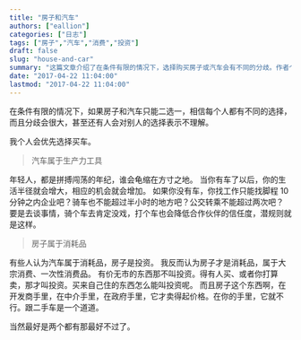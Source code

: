 ```yaml
---
title: "房子和汽车"
authors: ["eallion"]
categories: ["日志"]
tags: ["房子","汽车","消费","投资"]
draft: false
slug: "house-and-car"
summary: "这篇文章介绍了在条件有限的情况下，选择购买房子或汽车会有不同的分歧。作者个人会优先选择买车，因为汽车是生产力工具，能够扩大生活半径和增加机会。没有车的话，找工作、谈事情等都会受到限制。作者认为房子是消耗品，而不是投资，因为它需要有人买或者打算卖才能算作投资。房子在开发商、中介和政府手里能够卖得起价格，但在个人手里就不行了。当然最好是房子和汽车两者都有。"
date: "2017-04-22 11:04:00"
lastmod: "2017-04-22 11:04:00"
---
```


在条件有限的情况下，如果房子和汽车只能二选一，相信每个人都有不同的选择，而且分歧会很大，甚至还有人会对别人的选择表示不理解。

我个人会优先选择买车。

> 汽车属于生产力工具

年轻人，都是拼搏闯荡的年纪，谁会龟缩在方寸之地。
当你有车了以后，你的生活半径就会增大，相应的机会就会增加。
如果你没有车，你找工作只能找脚程 10 分钟之内企业吧？骑车也不能超过半小时的地方吧？公交转乘不能超过两次吧？
要是去谈事情，骑个车去肯定没戏，打个车也会降低合作伙伴的信任度，潜规则就是这样。

> 房子属于消耗品

有些人认为汽车属于消耗品，房子是投资。
我反而认为房子才是消耗品，属于大宗消费、一次性消费品。
有价无市的东西那不叫投资。得有人买、或者你打算卖，那才叫投资。买来自己住的东西怎么能叫投资呢。
而且房子这个东西啊，在开发商手里，在中介手里，在政府手里，它才卖得起价格。在你的手里，它就不行。跟二手车是一个道道。

当然最好是两个都有那最好不过了。
